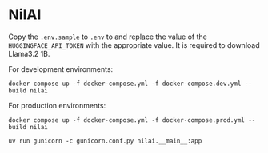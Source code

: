 # NilAI

Copy the `.env.sample` to `.env` to and replace the value of the `HUGGINGFACE_API_TOKEN` with the appropriate value. It is required to download Llama3.2 1B.

For development environments:
```shell
docker compose up -f docker-compose.yml -f docker-compose.dev.yml --build nilai
```

For production environments:
```shell
docker compose up -f docker-compose.yml -f docker-compose.prod.yml --build nilai
```

```
uv run gunicorn -c gunicorn.conf.py nilai.__main__:app
```